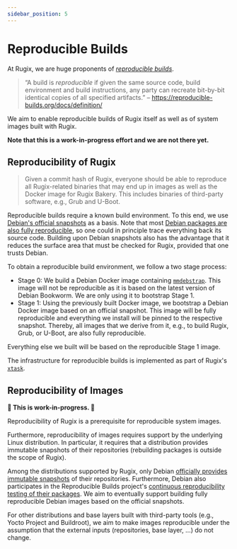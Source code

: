 ```yaml
---
sidebar_position: 5
---
```


# Reproducible Builds

At Rugix, we are huge proponents of [*reproducible builds*](https://reproducible-builds.org/).

> “A build is *reproducible* if given the same source code, build environment and build instructions, any party can recreate bit-by-bit identical copies of all specified artifacts.” – https://reproducible-builds.org/docs/definition/

We aim to enable reproducible builds of Rugix itself as well as of system images built with Rugix.

**Note that this is a work-in-progress effort and we are not there yet.**


## Reproducibility of Rugix

> Given a commit hash of Rugix, everyone should be able to reproduce all Rugix-related binaries that may end up in images as well as the Docker image for Rugix Bakery. This includes binaries of third-party software, e.g., Grub and U-Boot.

Reproducible builds require a known build environment.
To this end, we use [Debian's official snapshots](https://snapshot.debian.org/) as a basis.
Note that most [Debian packages are also fully reproducible](https://tests.reproducible-builds.org/debian/reproducible.html), so one could in principle trace everything back its source code.
Building upon Debian snapshots also has the advantage that it reduces the surface area that must be checked for Rugix, provided that one trusts Debian.

To obtain a reproducible build environment, we follow a two stage process:

- Stage 0: We build a Debian Docker image containing [`mmdebstrap`](https://manpages.debian.org/bookworm/mmdebstrap/mmdebstrap.1.en.html).
This image will not be reproducible as it is based on the latest version of Debian Bookworm.
We are only using it to bootstrap Stage 1.
- Stage 1: Using the previously built Docker image, we bootstrap a Debian Docker image based on an official snapshot.
This image will be fully reproducible and everything we install will be pinned to the respective snapshot.
Thereby, all images that we derive from it, e.g., to build Rugix, Grub, or U-Boot, are also fully reproducible.

Everything else we built will be based on the reproducible Stage 1 image.

The infrastructure for reproducible builds is implemented as part of Rugix's [`xtask`](https://github.com/silitics/Rugix/tree/main/xtask).


## Reproducibility of Images

**🚧 This is work-in-progress. 🚧**

Reproducibility of Rugix is a prerequisite for reproducible system images.

Furthermore, reproducibility of images requires support by the underlying Linux distribution.
In particular, it requires that a distribution provides immutable snapshots of their repositories (rebuilding packages is outside the scope of Rugix).

Among the distributions supported by Rugix, only Debian [officially provides immutable snapshots](https://snapshot.debian.org/) of their repositories.
Furthermore, Debian also participates in the Reproducible Builds project's [continuous reproducibility testing of their packages](https://tests.reproducible-builds.org/debian/reproducible.html).
We aim to eventually support building fully reproducible Debian images based on the official snapshots.

For other distributions and base layers built with third-party tools (e.g., Yocto Project and Buildroot), we aim to make images reproducible under the assumption that the external inputs (repositories, base layer, …) do not change.
